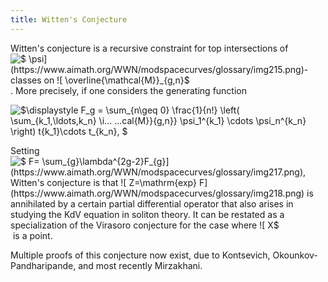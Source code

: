 ```yaml
---
title: Witten's Conjecture
---
```


Witten's conjecture is a recursive constraint for top intersections of ![$ \psi$](https://www.aimath.org/WWN/modspacecurves/glossary/img215.png)-classes on ![$ \overline{\mathcal{M}}_{g,n}$](https://www.aimath.org/WWN/modspacecurves/glossary/img17.png). More precisely, if one considers the generating function

![$\displaystyle F_g = \sum_{n\geq 0} \frac{1}{n!} \left( \sum_{k_1,\ldots,k_n}
\i...
...cal{M}}_{g,n}} \psi_1^{k_1} \cdots \psi_n^{k_n} \right)
t_{k_1}\cdots t_{k_n},
$](https://www.aimath.org/WWN/modspacecurves/glossary/img216.png)

Setting ![$ F= \sum_{g}\lambda^{2g-2}F_{g}$](https://www.aimath.org/WWN/modspacecurves/glossary/img217.png), Witten's conjecture is that ![$ Z=\mathrm{exp} F$](https://www.aimath.org/WWN/modspacecurves/glossary/img218.png) is annihilated by a certain partial differential operator that also arises in studying the KdV equation in soliton theory. It can be restated as a specialization of the Virasoro conjecture for the case where ![$ X$](https://www.aimath.org/WWN/modspacecurves/glossary/img1.png) is a point.

Multiple proofs of this conjecture now exist, due to Kontsevich, Okounkov-Pandharipande, and most recently Mirzakhani.
